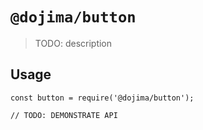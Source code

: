 # `@dojima/button`

> TODO: description

## Usage

```
const button = require('@dojima/button');

// TODO: DEMONSTRATE API
```
